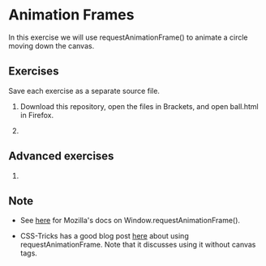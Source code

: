 # Animation Frames
In this exercise we will use requestAnimationFrame() to animate a circle moving down the canvas.

## Exercises
Save each exercise as a separate source file.

1. Download this repository, open the files in Brackets, and open ball.html in Firefox.

1. 

## Advanced exercises

1. 

## Note

- See [here](https://developer.mozilla.org/en-US/docs/Web/API/window/requestAnimationFrame) for Mozilla's docs on Window.requestAnimationFrame().

- CSS-Tricks has a good blog post [here](https://css-tricks.com/using-requestanimationframe/) about using requestAnimationFrame. Note that it discusses using it without canvas tags. 